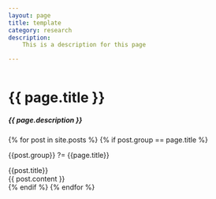 ```yaml
---
layout: page
title: template
category: research
description: 
    This is a description for this page

---
```


<div class="post">

  <div style="overflow: hidden;">
  <h1 class="post-title">{{ page.title }}</h1>
  <h5 class="post-description">{{ page.description }}</h5>
  
  {% for post in site.posts %}
  {% if post.group == page.title %}

  {{post.group}} ?= {{page.title}}
  
  <div>
    {{post.title}}
  </div>
  <div>
    {{ post.content }}
  </div>
  {% endif %}
  {% endfor %}

  </div>
</div>